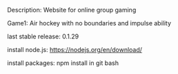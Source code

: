 Description: Website for online group gaming

Game1: Air hockey with no boundaries and impulse ability

last stable release: 0.1.29

install node.js: https://nodejs.org/en/download/

install packages: npm install in git bash

